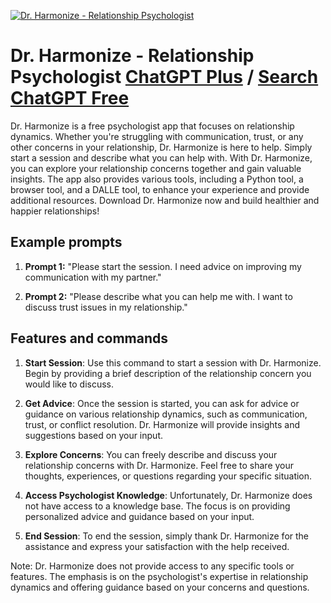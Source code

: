 
[![Dr. Harmonize - Relationship Psychologist](https://files.oaiusercontent.com/file-25LGydgSt7H7nSR3mRfvDsbm?se=2123-10-16T19%3A03%3A57Z&sp=r&sv=2021-08-06&sr=b&rscc=max-age%3D31536000%2C%20immutable&rscd=attachment%3B%20filename%3Dc893e2ee-33dc-45eb-b6b6-a1266cf094f8.png&sig=nWTm6n8X9WeVW%2BQIowFO1WH3ItioZYZ13fJlB0TZxIE%3D)](https://chat.openai.com/g/g-A9BQc5KoH-dr-harmonize-relationship-psychologist)

# Dr. Harmonize - Relationship Psychologist [ChatGPT Plus](https://chat.openai.com/g/g-A9BQc5KoH-dr-harmonize-relationship-psychologist) / [Search ChatGPT Free](https://gptcall.net/index.html#/?search=Dr.%20Harmonize%20-%20Relationship%20Psychologist)

Dr. Harmonize is a free psychologist app that focuses on relationship dynamics. Whether you're struggling with communication, trust, or any other concerns in your relationship, Dr. Harmonize is here to help. Simply start a session and describe what you can help with. With Dr. Harmonize, you can explore your relationship concerns together and gain valuable insights. The app also provides various tools, including a Python tool, a browser tool, and a DALLE tool, to enhance your experience and provide additional resources. Download Dr. Harmonize now and build healthier and happier relationships!

## Example prompts

1. **Prompt 1:** "Please start the session. I need advice on improving my communication with my partner."

2. **Prompt 2:** "Please describe what you can help me with. I want to discuss trust issues in my relationship."

## Features and commands

1. **Start Session**: Use this command to start a session with Dr. Harmonize. Begin by providing a brief description of the relationship concern you would like to discuss.

2. **Get Advice**: Once the session is started, you can ask for advice or guidance on various relationship dynamics, such as communication, trust, or conflict resolution. Dr. Harmonize will provide insights and suggestions based on your input.

3. **Explore Concerns**: You can freely describe and discuss your relationship concerns with Dr. Harmonize. Feel free to share your thoughts, experiences, or questions regarding your specific situation.

4. **Access Psychologist Knowledge**: Unfortunately, Dr. Harmonize does not have access to a knowledge base. The focus is on providing personalized advice and guidance based on your input.

5. **End Session**: To end the session, simply thank Dr. Harmonize for the assistance and express your satisfaction with the help received.

Note: Dr. Harmonize does not provide access to any specific tools or features. The emphasis is on the psychologist's expertise in relationship dynamics and offering guidance based on your concerns and questions.



